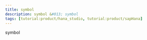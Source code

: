 ```yaml
---
title: symbol
description: symbol &#013; symbol
tags: [tutorial:product/hana_studio, tutorial:product/sapHana]
---
```

symbol
